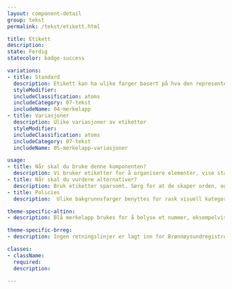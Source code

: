```yaml
---
layout: component-detail
group: tekst
permalink: /tekst/etikett.html

title: Etikett
description:
state: Ferdig
statecolor: badge-success

variations:
- title: Standard
  description: Etikett kan ha ulike farger basert på hva den representerer, se "variasjoner".
  styleModifier:
  includeClassification: atoms
  includeCategory: 07-tekst
  includeName: 04-merkelapp
- title: Variasjoner
  description: Ulike variasjoner av etiketter
  styleModifier:
  includeClassification: atoms
  includeCategory: 07-tekst
  includeName: 05-merkelapp-variasjoner

usage:
- title: Når skal du bruke denne komponenten?
  description: Vi bruker etiketter for å organisere elementer, vise status i handlinger og opplyse om antall. F.eks. Dersom et skjema er av typen vedlegg kan dette vises som etikett bak skjematittel. Dersom man har 3 uleste melinger på en aktør, vises dette som etikett bak navnet.
- title: Når skal du vurdere alternativer?
  description: Bruk etiketter sparsomt. Sørg for at de skaper orden, og ikke rot, der de brukes.
- title: Policies
  description:  Ulike bakgrunnsfarger benyttes for rask visuell kategorisering, men fargeblinde skal likevel ikke kunne gå glipp av informasjon. Unngå derfor å bruke de ulike bakgrunnsfargene til å formidle noe utover selve navnet på etiketten.

theme-specific-altinn:
- description: Blå merkelapp brukes for å belyse et nummer, eksempelvis hvor mange uleste meldinger du har, hvor mange filter du har valgt, etc. Grå brukes for å gi tilleggsinfo, f.eks hvilken kategori et søkeresultat tilhører. Gul brukes for å gjøre brukeren oppmerksom på noe. Rød brukes for å advare. Grønn brukes for å oppfordre.

theme-specific-brreg:
- description: Ingen retningslinjer er lagt inn for Brønnøysundregistrene enda.

classes:
- className:
  required:
  description:

---
```

